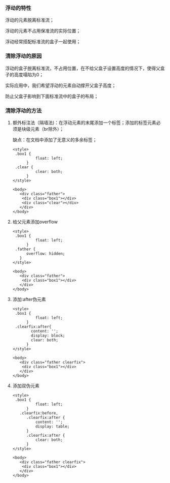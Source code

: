 ### 浮动的特性

浮动的元素脱离标准流；

浮动的元素不占用保准流的实际位置；

浮动经常搭配标准流的盒子一起使用；

### 清除浮动的原因

浮动的盒子脱离标准流，不占用位置，在不给父盒子设置高度的情况下，使得父盒子的高度塌陷为0；

实际应用中，我们希望浮动的元素自动撑开父盒子高度；

防止父盒子影响到下面标准流中的盒子的布局；

### 清除浮动的方法

1. 额外标注法（隔墙法)：在浮动元素的末尾添加一个标签；添加的标签元素必须是块级元素（br除外）；

   缺点：在文档中添加了无意义的多余标签；

   ``` 
   <style>
   	.box1 {
             float: left;
         }
   	.clear {
             clear: both;
         }
   </style>
   
   <body>
      <div class="father">
       <div class="box1"></div>
       <div class="clear"></div>
      </div>
   </body>
   ```

2. 给父元素添加overflow

   ``` 
   <style>
   	.box1 {
             float: left;
         }
   	.father {
   		 overflow: hidden;
   	  }
   </style>
   
   <body>
      <div class="father">
       <div class="box1"></div>
      </div>
   </body>
   ```

3. 添加:after伪元素

   ``` 
   <style>
   	.box1 {
             float: left;
         }
   	.clearfix:after{
           content: '';
           display: block;
           clear: both;
         }
   </style>
   
   <body>
      <div class="father clearfix">
       <div class="box1"></div>
      </div>
   </body>
   ```

4. 添加双伪元素

   ``` 
   <style>
   	.box1 {
             float: left;
         }
   	  .clearfix:before,
         .clearfix:after {
             content: '';
             display: table;
         }
         .clearfix:after {
             clear: both;
         }
   </style>
   
   <body>
      <div class="father clearfix">
       <div class="box1"></div>
      </div>
   </body>
   ```

   